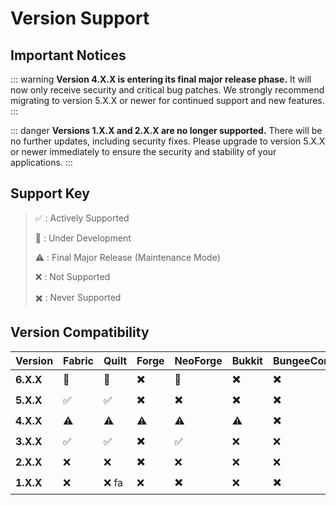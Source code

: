 ﻿# Version Support

## Important Notices

::: warning
**Version 4.X.X is entering its final major release phase.** It will now only receive security and critical bug patches.
We strongly recommend migrating to version 5.X.X or newer for continued support and new features.
:::

::: danger
**Versions 1.X.X and 2.X.X are no longer supported.** There will be no further updates, including security fixes. Please
upgrade to version 5.X.X or newer immediately to ensure the security and stability of your applications.
:::

## Support Key

> :white_check_mark: : Actively Supported
> 
> :construction: : Under Development
> 
> :warning: : Final Major Release (Maintenance Mode)
> 
> :x: : Not Supported
> 
>:heavy_multiplication_x: : Never Supported

## Version Compatibility

| Version   | Fabric             | Quilt              | Forge                    | NeoForge                 | Bukkit                   | BungeeCord               | Velocity                 |
|:----------|:-------------------|:-------------------|:-------------------------|:-------------------------|:-------------------------|:-------------------------|:-------------------------|
| **6.X.X** | :construction:     | :construction:     | :heavy_multiplication_x: | :construction:           | :heavy_multiplication_x: | :heavy_multiplication_x: | :heavy_multiplication_x: |
| **5.X.X** | :white_check_mark: | :white_check_mark: | :heavy_multiplication_x: | :heavy_multiplication_x: | :heavy_multiplication_x: | :heavy_multiplication_x: | :heavy_multiplication_x: |
| **4.X.X** | :warning:          | :warning:          | :warning:                | :warning:                | :warning:                | :heavy_multiplication_x: | :heavy_multiplication_x: |
| **3.X.X** | :white_check_mark: | :white_check_mark: | :heavy_multiplication_x: | :white_check_mark:       | :x:                      | :x:                      | :x:                      |
| **2.X.X** | :x:                | :x:                | :heavy_multiplication_x: | :x:                      | :x:                      | :x:                      | :x:                      |
| **1.X.X** | :x:                | :x:   fa           | :x:                      | :heavy_multiplication_x: | :x:                      | :heavy_multiplication_x: | :heavy_multiplication_x: |